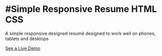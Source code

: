 #Simple Responsive Resume HTML CSS
=================================

A simple responsive designed resumé designed to work well on phones, tablets and desktops


[See a Live Demo](http://htmlpreview.github.io/?https://github.com/fuzzywalrus/Simple-Responsive-Resume-HTML-CSS/blob/master/index.html)


